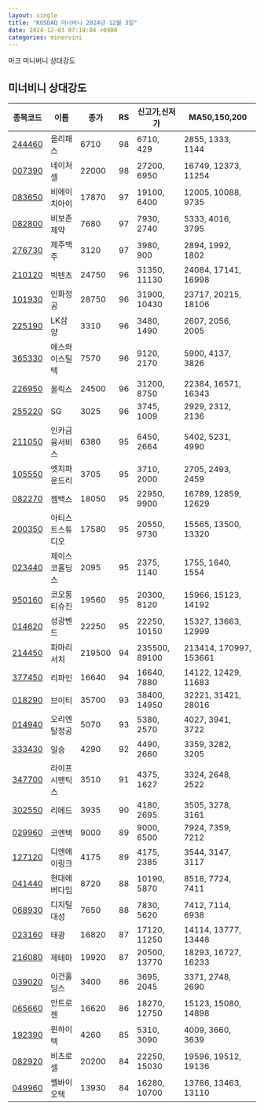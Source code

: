 ```yaml
---
layout: single
title: "KOSDAQ 미너비니 2024년 12월 3일"
date: 2024-12-03 07:19:04 +0900
categories: minervini
---
```

마크 미니버니 상대강도
## 미너비니 상대강도

|종목코드|이름|종가|RS|신고가,신저가|MA50,150,200|
|------|---|---|--|---------|------------|
|[244460](https://finance.daum.net/quotes/A244460)|올리패스|6710|98|6710, 429|2855, 1333, 1144|
|[007390](https://finance.daum.net/quotes/A007390)|네이처셀|22000|98|27200, 6950|16749, 12373, 11254|
|[083650](https://finance.daum.net/quotes/A083650)|비에이치아이|17870|97|19100, 6400|12005, 10088, 9735|
|[082800](https://finance.daum.net/quotes/A082800)|비보존 제약|7680|97|7930, 2740|5333, 4016, 3795|
|[276730](https://finance.daum.net/quotes/A276730)|제주맥주|3120|97|3980, 900|2894, 1992, 1802|
|[210120](https://finance.daum.net/quotes/A210120)|빅텐츠|24750|96|31350, 11130|24084, 17141, 16998|
|[101930](https://finance.daum.net/quotes/A101930)|인화정공|28750|96|31900, 10430|23717, 20215, 18106|
|[225190](https://finance.daum.net/quotes/A225190)|LK삼양|3310|96|3480, 1490|2607, 2056, 2005|
|[365330](https://finance.daum.net/quotes/A365330)|에스와이스틸텍|7570|96|9120, 2170|5900, 4137, 3826|
|[226950](https://finance.daum.net/quotes/A226950)|올릭스|24500|96|31200, 8750|22384, 16571, 16343|
|[255220](https://finance.daum.net/quotes/A255220)|SG|3025|96|3745, 1009|2929, 2312, 2136|
|[211050](https://finance.daum.net/quotes/A211050)|인카금융서비스|6380|95|6450, 2664|5402, 5231, 4990|
|[105550](https://finance.daum.net/quotes/A105550)|엣지파운드리|3705|95|3710, 2000|2705, 2493, 2459|
|[082270](https://finance.daum.net/quotes/A082270)|젬백스|18050|95|22950, 9900|16789, 12859, 12629|
|[200350](https://finance.daum.net/quotes/A200350)|아티스트스튜디오|17580|95|20550, 9730|15565, 13500, 13320|
|[023440](https://finance.daum.net/quotes/A023440)|제이스코홀딩스|2095|95|2375, 1140|1755, 1640, 1554|
|[950160](https://finance.daum.net/quotes/A950160)|코오롱티슈진|19560|95|20300, 8120|15966, 15123, 14192|
|[014620](https://finance.daum.net/quotes/A014620)|성광벤드|22250|95|22250, 10150|15327, 13663, 12999|
|[214450](https://finance.daum.net/quotes/A214450)|파마리서치|219500|94|235500, 89100|213414, 170997, 153661|
|[377450](https://finance.daum.net/quotes/A377450)|리파인|16640|94|16640, 7880|14122, 12429, 11683|
|[018290](https://finance.daum.net/quotes/A018290)|브이티|35700|93|38400, 14950|32221, 31421, 28016|
|[014940](https://finance.daum.net/quotes/A014940)|오리엔탈정공|5070|93|5380, 2570|4027, 3941, 3722|
|[333430](https://finance.daum.net/quotes/A333430)|일승|4290|92|4490, 2660|3359, 3282, 3205|
|[347700](https://finance.daum.net/quotes/A347700)|라이프시맨틱스|3510|91|4375, 1627|3324, 2648, 2522|
|[302550](https://finance.daum.net/quotes/A302550)|리메드|3935|90|4180, 2695|3505, 3278, 3161|
|[029960](https://finance.daum.net/quotes/A029960)|코엔텍|9000|89|9000, 6500|7924, 7359, 7212|
|[127120](https://finance.daum.net/quotes/A127120)|디엔에이링크|4175|89|4175, 2385|3544, 3147, 3117|
|[041440](https://finance.daum.net/quotes/A041440)|현대에버다임|8720|88|10190, 5870|8518, 7724, 7411|
|[068930](https://finance.daum.net/quotes/A068930)|디지털대성|7650|88|7830, 5620|7412, 7114, 6938|
|[023160](https://finance.daum.net/quotes/A023160)|태광|16820|87|17120, 11250|14114, 13777, 13448|
|[216080](https://finance.daum.net/quotes/A216080)|제테마|19920|87|20500, 13770|18293, 16727, 16233|
|[039020](https://finance.daum.net/quotes/A039020)|이건홀딩스|3400|86|3695, 2045|3371, 2748, 2690|
|[065660](https://finance.daum.net/quotes/A065660)|안트로젠|16620|86|18270, 12750|15123, 15080, 14898|
|[192390](https://finance.daum.net/quotes/A192390)|윈하이텍|4260|85|5310, 3090|4009, 3660, 3639|
|[082920](https://finance.daum.net/quotes/A082920)|비츠로셀|20200|84|22250, 15030|19596, 19512, 19136|
|[049960](https://finance.daum.net/quotes/A049960)|쎌바이오텍|13930|84|16280, 10700|13786, 13463, 13110|


